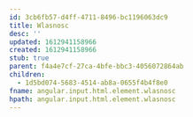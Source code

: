 ```yaml
---
id: 3cb6fb57-d4ff-4711-8496-bc1196063dc9
title: Wlasnosc
desc: ''
updated: 1612941158966
created: 1612941158966
stub: true
parent: f4a4e7cf-27ca-4bfe-bbc3-4056072864ab
children:
  - 1d5bd074-5683-4514-ab8a-0655f4b4f8e0
fname: angular.input.html.element.wlasnosc
hpath: angular.input.html.element.wlasnosc
---
```




